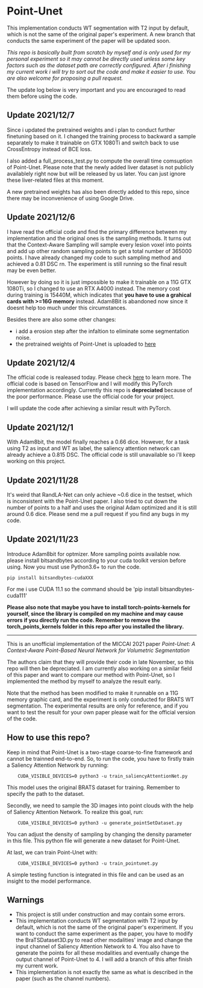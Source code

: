 # Point-Unet 

This implementation conducts WT segmentation with T2 input by default, which is not the same of the original paper's experiment. A new branch that conducts the same experiment of the paper will be updated soon.

*This repo is basically built from scratch by myself and is only used for my personal experiment so it may cannot be directly used unless some key factors such as the dataset path are correctly configured. After i finishing my current work i will try to sort out the code and make it easier to use. You are also welcome for proposing a pull request.* 

The update log below is very important and you are encouraged to read them before using the code.

## Update 2021/12/7

Since i updated the pretrained weights and i plan to conduct further finetuning based on it. I changed the training process to backward a sample separately to make it trainable on GTX 1080Ti and switch back to use CrossEntropy instead of BCE loss. 

I also added a full_process_test.py to compute the overall time comsuption of Point-Unet. Please note that the newly added liver dataset is not publicly availablely right now but will be released by us later. You can just ignore these liver-related files at this moment.

A new pretrained weights has also been directly added to this repo, since there may be inconvenience of using Google Drive.

## Update 2021/12/6

I have read the official code and find the primary difference between my implementation and the original ones is the sampling methods. It turns out that the Context-Aware Sampling will sample every lesion voxel into points and add up other random sampling points to get a total number of 365000 points. I have already changed my code to such sampling method and achieved a 0.81 DSC rn. The experiment is still running so the final result may be even better.

However by doing so it is just impossible to make it trainable on a 11G GTX 1080Ti, so I changed to use an RTX A4000 instead. The memory cost during training is 15440M, which indicates that **you have to use a grahical cards with >=16G memory** instead. Adam8Bit is abandoned now since it doesnt help too much under this circumstances.

Besides there are also some other changes:
- i add a erosion step after the infaltion to eliminate some segmentation noise.
- the pretrained weights of Point-Unet is uploaded to [here](https://drive.google.com/file/d/1Ur-He3A7UwxqyBnthVTsIoyjUXPaH-PH/view?usp=sharing)

## Update 2021/12/4

The official code is realeased today. Please check [here](https://github.com/VinAIResearch/Point-Unet) to learn more. The official code is based on TensorFlow and I will modify this PyTorch implementation accordingly. Currently this repo is **depreciated** because of the poor performance. Please use the official code for your project. 

I will update the code after achieving a similar result with PyTorch.
 
## Update 2021/12/1

With Adam8bit, the model finally reaches a 0.66 dice. However, for a task using T2 as input and WT as label, the saliency attention network can already achieve a 0.815 DSC. The official code is still unavailable so i'll keep working on this project.

## Update 2021/11/28

It's weird that RandLA-Net can only achieve ~0.6 dice in the testset, which is inconsistent with the Point-Unet paper. I also tried to cut down the number of points to a half and uses the original Adam optimized and it is still around 0.6 dice. Please send me a pull request if you find any bugs in my code.

## Update 2021/11/23

Introduce Adam8bit for optmizer. More sampling points available now. please install bitsandbytes according to your cuda toolkit version before using. Now you must use Python3.6+ to run the code.

```
pip install bitsandbytes-cudaXXX
```

For me i use CUDA 11.1 so the command should be 'pip install bitsandbytes-cuda111'

**Please also note that maybe you have to install torch-points-kernels for yourself, since the library is compiled on my machine and may cause errors if you directly run the code. Remember to remove the torch_points_kernels folder in this repo after you installed the library.**

---

This is an unofficial implementation of the MICCAI 2021 paper *Point-Unet: A Context-Aware Point-Based Neural Network for Volumetric Segmentation*

The authors claim that they will provide their code in late November, so this repo will then be depreciated. I am currently also working on a similar field of this paper and want to compare our method with Point-Unet, so I implemented the method by myself to analyze the result early. 

Note that the method has been modified to make it runnable on a 11G memory graphic card, and the experiment is only conducted for BRATS WT segmentation. The experimental results are only for reference, and if you want to test the result for your own paper please wait for the official version of the code.

## How to use this repo?

Keep in mind that Point-Unet is a two-stage coarse-to-fine framework and cannot be trainned end-to-end. So, to run the code, you have to firstly train a Saliency Attention Network by running:

```
    CUDA_VISIBLE_DEVICES=0 python3 -u train_saliencyAttentionNet.py
```

This model uses the original BRATS dataset for training. Remember to specify the path to the dataset.

Secondly, we need to sample the 3D images into point clouds with the help of Saliency Attention Network. To realize this goal, run:

```
    CUDA_VISIBLE_DEVICES=0 python3 -u generate_pointSetDataset.py
```

You can adjust the density of sampling by changing the density parameter in this file. This python file will generate a new dataset for Point-Unet.

At last, we can train Point-Unet with:
```
    CUDA_VISIBLE_DEVICES=0 python3 -u train_pointunet.py
```

A simple testing function is integrated in this file and can be used as an insight to the model performance.

## Warnings

- This project is still under construction and may contain some errors.
- This implementation conducts WT segmentation with T2 input by default, which is not the same of the original paper's experiment. If you want to conduct the same experiment as the paper, you have to modify the BraTSDataset3D.py to read other modalities' image and change the input channel of Saliency Attention Network to 4. You also have to generate the points for all these modalities and eventually change the output channel of Point-Unet to 4. I will add a branch of this after finish my current work.
- This implementation is not exactly the same as what is described in the paper (such as the channel numbers).
